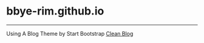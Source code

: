 # bbye-rim.github.io
---
Using A Blog Theme by Start Bootstrap
[Clean Blog](https://github.com/startbootstrap/startbootstrap-clean-blog-jekyll)
